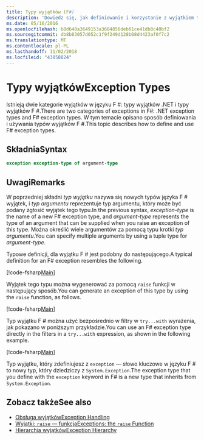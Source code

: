 ```yaml
---
title: Typy wyjątków (F#)
description: 'Dowiedz się, jak definiowanie i korzystanie z wyjątkiem typów F #.'
ms.date: 05/16/2016
ms.openlocfilehash: b8d648a3649153a3604856deb61ce41db8c40bf2
ms.sourcegitcommit: db8b83057d052c1f9f249d128b08d4423af0f7c2
ms.translationtype: MT
ms.contentlocale: pl-PL
ms.lasthandoff: 11/02/2018
ms.locfileid: "43858824"
---
```

# <a name="exception-types"></a><span data-ttu-id="3ff35-103">Typy wyjątków</span><span class="sxs-lookup"><span data-stu-id="3ff35-103">Exception Types</span></span>

<span data-ttu-id="3ff35-104">Istnieją dwie kategorie wyjątków w języku F #: typy wyjątków .NET i typy wyjątków F #.</span><span class="sxs-lookup"><span data-stu-id="3ff35-104">There are two categories of exceptions in F#: .NET exception types and F# exception types.</span></span> <span data-ttu-id="3ff35-105">W tym temacie opisano sposób definiowania i używania typów wyjątków F #.</span><span class="sxs-lookup"><span data-stu-id="3ff35-105">This topic describes how to define and use F# exception types.</span></span>

## <a name="syntax"></a><span data-ttu-id="3ff35-106">Składnia</span><span class="sxs-lookup"><span data-stu-id="3ff35-106">Syntax</span></span>

```fsharp
exception exception-type of argument-type
```

## <a name="remarks"></a><span data-ttu-id="3ff35-107">Uwagi</span><span class="sxs-lookup"><span data-stu-id="3ff35-107">Remarks</span></span>

<span data-ttu-id="3ff35-108">W poprzedniej składni *typ wyjątku* nazywa się nowych typów języka F # wyjątek, i *typ argumentu* reprezentuje typ argumentu, który może być podany zgłosić wyjątek tego typu.</span><span class="sxs-lookup"><span data-stu-id="3ff35-108">In the previous syntax, *exception-type* is the name of a new F# exception type, and *argument-type* represents the type of an argument that can be supplied when you raise an exception of this type.</span></span> <span data-ttu-id="3ff35-109">Można określić wiele argumentów za pomocą typu krotki *typ argumentu*.</span><span class="sxs-lookup"><span data-stu-id="3ff35-109">You can specify multiple arguments by using a tuple type for *argument-type*.</span></span>

<span data-ttu-id="3ff35-110">Typowe definicji, dla wyjątku F # jest podobny do następującego.</span><span class="sxs-lookup"><span data-stu-id="3ff35-110">A typical definition for an F# exception resembles the following.</span></span>

[!code-fsharp[Main](../../../../samples/snippets/fsharp/lang-ref-2/snippet5501.fs)]

<span data-ttu-id="3ff35-111">Wyjątek tego typu można wygenerować za pomocą `raise` funkcji w następujący sposób.</span><span class="sxs-lookup"><span data-stu-id="3ff35-111">You can generate an exception of this type by using the `raise` function, as follows.</span></span>

[!code-fsharp[Main](../../../../samples/snippets/fsharp/lang-ref-2/snippet5502.fs)]

<span data-ttu-id="3ff35-112">Typ wyjątku F # można użyć bezpośrednio w filtry w `try...with` wyrażenia, jak pokazano w poniższym przykładzie.</span><span class="sxs-lookup"><span data-stu-id="3ff35-112">You can use an F# exception type directly in the filters in a `try...with` expression, as shown in the following example.</span></span>

[!code-fsharp[Main](../../../../samples/snippets/fsharp/lang-ref-2/snippet5503.fs)]

<span data-ttu-id="3ff35-113">Typ wyjątku, który zdefiniujesz z `exception` — słowo kluczowe w języku F # to nowy typ, który dziedziczy z `System.Exception`.</span><span class="sxs-lookup"><span data-stu-id="3ff35-113">The exception type that you define with the `exception` keyword in F# is a new type that inherits from `System.Exception`.</span></span>

## <a name="see-also"></a><span data-ttu-id="3ff35-114">Zobacz także</span><span class="sxs-lookup"><span data-stu-id="3ff35-114">See also</span></span>

- [<span data-ttu-id="3ff35-115">Obsługa wyjątków</span><span class="sxs-lookup"><span data-stu-id="3ff35-115">Exception Handling</span></span>](index.md)
- [<span data-ttu-id="3ff35-116">Wyjątki: `raise` — funkcja</span><span class="sxs-lookup"><span data-stu-id="3ff35-116">Exceptions: the `raise` Function</span></span>](the-raise-function.md)
- [<span data-ttu-id="3ff35-117">Hierarchia wyjątków</span><span class="sxs-lookup"><span data-stu-id="3ff35-117">Exception Hierarchy</span></span>](https://msdn.microsoft.com/library/z4c5tckx.aspx)
